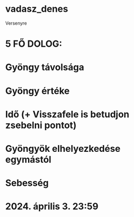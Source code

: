# vadasz_denes
Versenyre
#
#
#
# 5 FŐ DOLOG:
# Gyöngy távolsága
# Gyöngy értéke
# Idő (+ Visszafele is betudjon zsebelni pontot)
# Gyöngyök elhelyezkedése egymástól
# Sebesség
# 2024. április 3. 23:59
